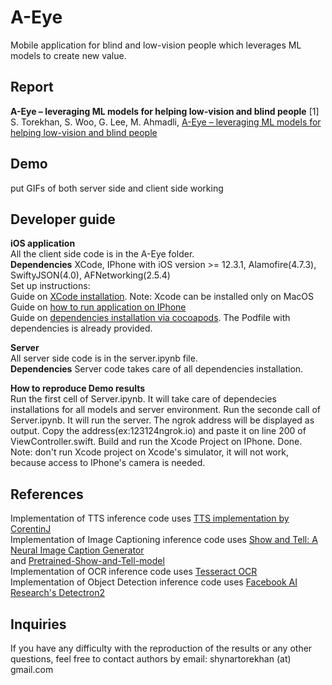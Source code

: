 # A-Eye
Mobile application for blind and low-vision people which leverages ML models to create new value. 

## Report

**A-Eye – leveraging ML models for helping low-vision and blind people**
[1] S. Torekhan, S. Woo, G. Lee, M. Ahmadli,  [A-Eye – leveraging ML models for helping low-vision and blind people](https://github.com/Shynar88/A-Eye/blob/master/A-Eye%20–%20leveraging%20ML%20models%20for%20helping%20low-vision%20and%20blind%20people.pdf)

## Demo
put GIFs of both server side and client side working

## Developer guide

**iOS application**<br/>
All the client side code is in the A-Eye folder.<br/>
**Dependencies** XCode, IPhone with iOS version >= 12.3.1, Alamofire(4.7.3), SwiftyJSON(4.0), AFNetworking(2.5.4)<br/>
Set up instructions:<br/>
Guide on [XCode installation](https://medium.com/@LondonAppBrewery/how-to-download-and-setup-xcode-10-for-ios-development-b63bed1865c). Note: Xcode can be installed only on MacOS<br/>
Guide on [how to run application on IPhone](https://codewithchris.com/deploy-your-app-on-an-iphone/)<br/>
Guide on [dependencies installation via cocoapods](https://www.raywenderlich.com/626-cocoapods-tutorial-for-swift-getting-started). The Podfile with dependencies is already provided. <br/>

**Server**<br/>
All server side code is in the server.ipynb file.<br/>
**Dependencies** Server code takes care of all dependencies installation.<br/>

**How to reproduce Demo results**<br/>
Run the first cell of Server.ipynb. It will take care of dependecies installations for all models and server environment. 
Run the seconde call of Server.ipynb. It will run the server. The ngrok address will be displayed as output. Copy the address(ex:123124ngrok.io) and paste it on line 200 of ViewController.swift. Build and run the Xcode Project on IPhone. Done. Note: don't run Xcode project on Xcode's simulator, it will not work, because access to IPhone's camera is needed. <br/>

## References 
Implementation of TTS inference code uses [TTS implementation by CorentinJ](https://github.com/CorentinJ/Real-Time-Voice-Cloning.git)<br/>
Implementation of Image Captioning inference code uses [Show and Tell: A Neural Image Caption Generator](https://github.com/tensorflow/models/tree/master/research/im2txt)<br/> and [Pretrained-Show-and-Tell-model](https://github.com/KranthiGV/Pretrained-Show-and-Tell-model)<br/>
Implementation of OCR inference code uses [Tesseract OCR](https://github.com/tesseract-ocr/tesseract)<br/>
Implementation of Object Detection inference code uses [Facebook AI Research's Detectron2](https://github.com/facebookresearch/detectron2)<br/>

## Inquiries
If you have any difficulty with the reproduction of the results or any other questions, feel free to contact authors by email: shynartorekhan (at) gmail.com

